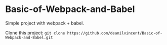 # Basic-of-Webpack-and-Babel

Simple project with webpack + babel. 

Clone this project: 
`
git clone https://github.com/deanilvincent/Basic-of-Webpack-and-Babel.git
`
